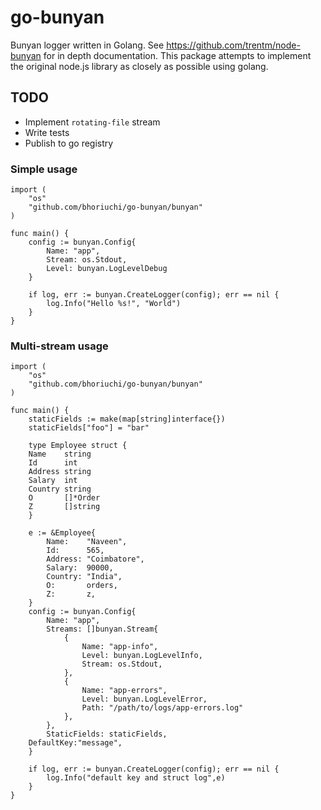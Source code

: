 # go-bunyan
Bunyan logger written in Golang. 
See https://github.com/trentm/node-bunyan for in depth documentation. 
This package attempts to implement the original node.js library as closely
as possible using golang.

## TODO
* Implement `rotating-file` stream
* Write tests
* Publish to go registry

### Simple usage

```golang
import (
    "os"
    "github.com/bhoriuchi/go-bunyan/bunyan"
)

func main() {
    config := bunyan.Config{
        Name: "app",
        Stream: os.Stdout,
        Level: bunyan.LogLevelDebug
    }
    
    if log, err := bunyan.CreateLogger(config); err == nil {
        log.Info("Hello %s!", "World")
    }
}
```

### Multi-stream usage

```golang
import (
    "os"
    "github.com/bhoriuchi/go-bunyan/bunyan"
)

func main() {
	staticFields := make(map[string]interface{})
	staticFields["foo"] = "bar"

    type Employee struct {
	Name    string
	Id      int
	Address string
	Salary  int
	Country string
	O       []*Order
	Z       []string
    }
	
    e := &Employee{
		Name:    "Naveen",
		Id:      565,
		Address: "Coimbatore",
		Salary:  90000,
		Country: "India",
		O:       orders,
		Z:       z,
    }	
    config := bunyan.Config{
        Name: "app",
        Streams: []bunyan.Stream{
            {
                Name: "app-info",
                Level: bunyan.LogLevelInfo,
                Stream: os.Stdout,
            },
            {
                Name: "app-errors",
                Level: bunyan.LogLevelError,
                Path: "/path/to/logs/app-errors.log"
            },
        },
        StaticFields: staticFields,
	DefaultKey:"message",
    }
    
    if log, err := bunyan.CreateLogger(config); err == nil {
        log.Info("default key and struct log",e)
    }
}
```
